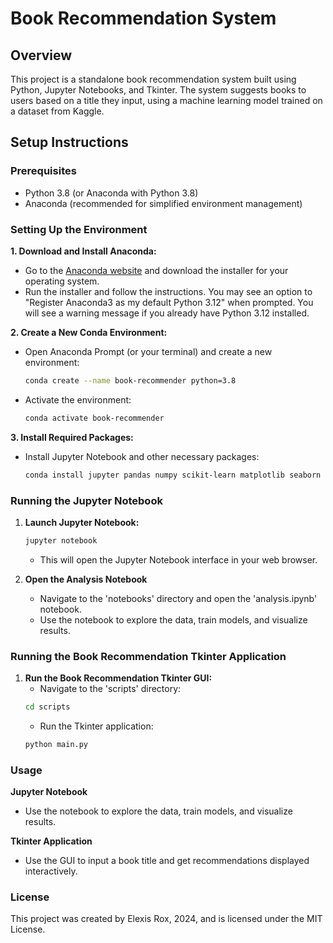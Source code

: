 # Book Recommendation System

## Overview
This project is a standalone book recommendation system built using Python, Jupyter Notebooks, and Tkinter. The system suggests books to users based on a title they input, using a machine learning model trained on a dataset from Kaggle.

## Setup Instructions

### Prerequisites
- Python 3.8 (or Anaconda with Python 3.8)
- Anaconda (recommended for simplified environment management)

### Setting Up the Environment

**1. Download and Install Anaconda:**
- Go to the [Anaconda website](https://www.anaconda.com/products/individual) and download the installer for your operating system.
- Run the installer and follow the instructions. You may see an option to "Register Anaconda3 as my default Python 3.12" when prompted. You will see a warning message if you already have Python 3.12 installed.

**2. Create a New Conda Environment:**
- Open Anaconda Prompt (or your terminal) and create a new environment:
   ```bash
   conda create --name book-recommender python=3.8
   ```
- Activate the environment:
   ```bash
   conda activate book-recommender
   ```

**3. Install Required Packages:**
- Install Jupyter Notebook and other necessary packages:
   ```bash
   conda install jupyter pandas numpy scikit-learn matplotlib seaborn
   ```

### Running the Jupyter Notebook
1. **Launch Jupyter Notebook:**
   ```bash
   jupyter notebook
   ```
   - This will open the Jupyter Notebook interface in your web browser.
  
2. **Open the Analysis Notebook**
   - Navigate to the 'notebooks' directory and open the 'analysis.ipynb' notebook.
   - Use the notebook to explore the data, train models, and visualize results.
  
### Running the Book Recommendation Tkinter Application
1. **Run the Book Recommendation Tkinter GUI:**
   - Navigate to the 'scripts' directory:
   ```bash
   cd scripts
   ```
   - Run the Tkinter application:
   ```bash
   python main.py
   ```

### Usage
**Jupyter Notebook**
- Use the notebook to explore the data, train models, and visualize results.
  
**Tkinter Application**
- Use the GUI to input a book title and get recommendations displayed interactively.

### License
This project was created by Elexis Rox, 2024, and is licensed under the MIT License.


   

